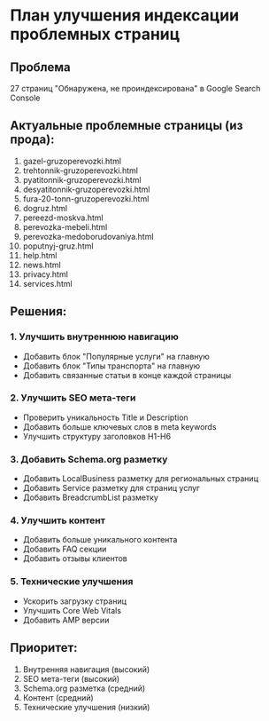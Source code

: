 # План улучшения индексации проблемных страниц

## Проблема
27 страниц "Обнаружена, не проиндексирована" в Google Search Console

## Актуальные проблемные страницы (из прода):
1. gazel-gruzoperevozki.html
2. trehtonnik-gruzoperevozki.html  
3. pyatitonnik-gruzoperevozki.html
4. desyatitonnik-gruzoperevozki.html
5. fura-20-tonn-gruzoperevozki.html
6. dogruz.html
7. pereezd-moskva.html
8. perevozka-mebeli.html
9. perevozka-medoborudovaniya.html
10. poputnyj-gruz.html
11. help.html
12. news.html
13. privacy.html
14. services.html

## Решения:

### 1. Улучшить внутреннюю навигацию
- Добавить блок "Популярные услуги" на главную
- Добавить блок "Типы транспорта" на главную
- Добавить связанные статьи в конце каждой страницы

### 2. Улучшить SEO мета-теги
- Проверить уникальность Title и Description
- Добавить больше ключевых слов в meta keywords
- Улучшить структуру заголовков H1-H6

### 3. Добавить Schema.org разметку
- Добавить LocalBusiness разметку для региональных страниц
- Добавить Service разметку для страниц услуг
- Добавить BreadcrumbList разметку

### 4. Улучшить контент
- Добавить больше уникального контента
- Добавить FAQ секции
- Добавить отзывы клиентов

### 5. Технические улучшения
- Ускорить загрузку страниц
- Улучшить Core Web Vitals
- Добавить AMP версии

## Приоритет:
1. Внутренняя навигация (высокий)
2. SEO мета-теги (высокий)  
3. Schema.org разметка (средний)
4. Контент (средний)
5. Технические улучшения (низкий)
